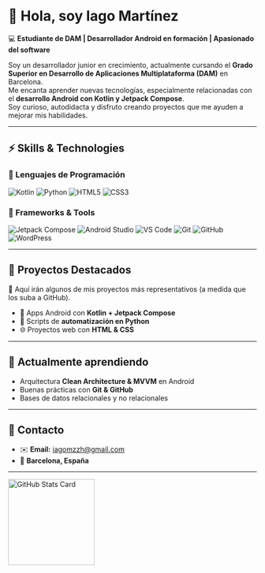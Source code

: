 # 👋 Hola, soy Iago Martínez  

💻 **Estudiante de DAM | Desarrollador Android en formación | Apasionado del software**  

Soy un desarrollador junior en crecimiento, actualmente cursando el **Grado Superior en Desarrollo de Aplicaciones Multiplataforma (DAM)** en Barcelona.  
Me encanta aprender nuevas tecnologías, especialmente relacionadas con el **desarrollo Android con Kotlin y Jetpack Compose**.  
Soy curioso, autodidacta y disfruto creando proyectos que me ayuden a mejorar mis habilidades.  

---

## ⚡ Skills & Technologies  

### 🔹 Lenguajes de Programación  
![Kotlin](https://img.shields.io/badge/Kotlin-7F52FF?style=for-the-badge&logo=kotlin&logoColor=white)
![Python](https://img.shields.io/badge/Python-3776AB?style=for-the-badge&logo=python&logoColor=white)
![HTML5](https://img.shields.io/badge/HTML5-E34F26?style=for-the-badge&logo=html5&logoColor=white)
![CSS3](https://img.shields.io/badge/CSS3-1572B6?style=for-the-badge&logo=css3&logoColor=white)

### 🔹 Frameworks & Tools  
![Jetpack Compose](https://img.shields.io/badge/Jetpack%20Compose-4285F4?style=for-the-badge&logo=jetpackcompose&logoColor=white)
![Android Studio](https://img.shields.io/badge/Android%20Studio-3DDC84?style=for-the-badge&logo=androidstudio&logoColor=white)
![VS Code](https://img.shields.io/badge/VS%20Code-0078D4?style=for-the-badge&logo=visualstudiocode&logoColor=white)
![Git](https://img.shields.io/badge/Git-F05032?style=for-the-badge&logo=git&logoColor=white)
![GitHub](https://img.shields.io/badge/GitHub-181717?style=for-the-badge&logo=github&logoColor=white)
![WordPress](https://img.shields.io/badge/WordPress-21759B?style=for-the-badge&logo=wordpress&logoColor=white)

---

## 📂 Proyectos Destacados  

🚀 Aquí irán algunos de mis proyectos más representativos (a medida que los suba a GitHub).  
- 📱 Apps Android con **Kotlin + Jetpack Compose**  
- 🐍 Scripts de **automatización en Python**  
- 🌐 Proyectos web con **HTML & CSS**  

---

## 🌱 Actualmente aprendiendo  
- Arquitectura **Clean Architecture & MVVM** en Android  
- Buenas prácticas con **Git & GitHub**  
- Bases de datos relacionales y no relacionales  

---

## 🤝 Contacto  
- ✉️ **Email:** iagomzzh@gmail.com  
- 📍 **Barcelona, España**  

---


<picture>
  <source
    srcset="https://github-readme-stats.vercel.app/api?username=IagoMar&show_icons=true&bg_color=161b22&border_color=22222288&text_color=bbb"
    media="(prefers-color-scheme: dark)"
  />
  <source
    srcset="https://github-readme-stats.vercel.app/api?username=IagoMar&show_icons=true&bg_color=00000000&border_color=22222288&text_color=222"
    media="(prefers-color-scheme: light), (prefers-color-scheme: no-preference)"
  />
  <img height=175 align="center" src="https://github-readme-stats.vercel.app/api?username=picuu&show_icons=true&bg_color=00000000&border_color=22222288&text_color=bbb" alt="GitHub Stats Card" />
</picture>
